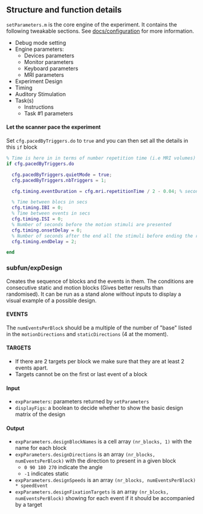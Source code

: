 ## Structure and function details

`setParameters.m` is the core engine of the experiment. It contains the
following tweakable sections. See
[docs/configuration](.docs/../docs/configuration.md) for more information.

- Debug mode setting
- Engine parameters:
  - Devices parameters
  - Monitor parameters
  - Keyboard parameters
  - MRI parameters
- Experiment Design
- Timing
- Auditory Stimulation
- Task(s)
  - Instructions
  - Task #1 parameters

#### Let the scanner pace the experiment

Set `cfg.pacedByTriggers.do` to `true` and you can then set all the details in
this `if` block

```matlab
% Time is here in in terms of number repetition time (i.e MRI volumes)
if cfg.pacedByTriggers.do

  cfg.pacedByTriggers.quietMode = true;
  cfg.pacedByTriggers.nbTriggers = 1;

  cfg.timing.eventDuration = cfg.mri.repetitionTime / 2 - 0.04; % second

  % Time between blocs in secs
  cfg.timing.IBI = 0;
  % Time between events in secs
  cfg.timing.ISI = 0;
  % Number of seconds before the motion stimuli are presented
  cfg.timing.onsetDelay = 0;
  % Number of seconds after the end all the stimuli before ending the run
  cfg.timing.endDelay = 2;

end
```

### subfun/expDesign

Creates the sequence of blocks and the events in them. The conditions are
consecutive static and motion blocks (Gives better results than randomised). It
can be run as a stand alone without inputs to display a visual example of a
possible design.

#### EVENTS

The `numEventsPerBlock` should be a multiple of the number of "base" listed in
the `motionDirections` and `staticDirections` (4 at the moment).

#### TARGETS

- If there are 2 targets per block we make sure that they are at least 2 events
  apart.
- Targets cannot be on the first or last event of a block

#### Input

- `expParameters`: parameters returned by `setParameters`
- `displayFigs`: a boolean to decide whether to show the basic design matrix of
  the design

#### Output

- `expParameters.designBlockNames` is a cell array `(nr_blocks, 1)` with the
  name for each block
- `expParameters.designDirections` is an array `(nr_blocks, numEventsPerBlock)`
  with the direction to present in a given block
  - `0 90 180 270` indicate the angle
  - `-1` indicates static
- `expParameters.designSpeeds` is an array
  `(nr_blocks, numEventsPerBlock) * speedEvent`
- `expParameters.designFixationTargets` is an array
  `(nr_blocks, numEventsPerBlock)` showing for each event if it should be
  accompanied by a target
